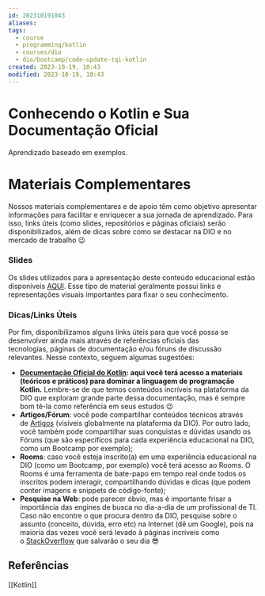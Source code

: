 ```yaml
---
id: 202310191043
aliases: 
tags:
  - course
  - programming/kotlin
  - courses/dio
  - dio/bootcamp/code-update-tqi-kotlin
created: 2023-10-19, 10:43
modified: 2023-10-19, 10:43
---
```

# Conhecendo o Kotlin e Sua Documentação Oficial

Aprendizado baseado em exemplos.

# **Materiais Complementares**

Nossos materiais complementares e de apoio têm como objetivo apresentar informações para facilitar e enriquecer a sua jornada de aprendizado. Para isso, links úteis (como slides, repositórios e páginas oficiais) serão disponibilizados, além de dicas sobre como se destacar na DIO e no mercado de trabalho 😉

### **Slides**

Os slides utilizados para a apresentação deste conteúdo educacional estão disponíveis [AQUI](https://academiapme-my.sharepoint.com/:p:/g/personal/kawan_dio_me/ESHti8cRtydNjmFac2kPzS0BhFq9V50tRHtBjgnHzNkaeg?e=ajZiUF). Esse tipo de material geralmente possui links e representações visuais importantes para fixar o seu conhecimento.

### **Dicas/Links Úteis**

Por fim, disponibilizamos alguns links úteis para que você possa se desenvolver ainda mais através de referências oficiais das tecnologias, páginas de documentação e/ou fóruns de discussão relevantes. Nesse contexto, seguem algumas sugestões:

- **[Documentação Oficial do Kotlin](https://kotlinlang.org/): aqui você terá acesso a materiais (teóricos e práticos) para dominar a linguagem de programação Kotlin.** Lembre-se de que temos conteúdos incríveis na plataforma da DIO que exploram grande parte dessa documentação, mas é sempre bom tê-la como referência em seus estudos 😉
- **Artigos/Fórum**: você pode compartilhar conteúdos técnicos através de [Artigos](https://web.dio.me/articles) (visíveis globalmente na plataforma da DIO). Por outro lado, você também pode compartilhar suas conquistas e dúvidas usando os Fóruns (que são específicos para cada experiência educacional na DIO, como um Bootcamp por exemplo);
- **Rooms**: caso você esteja inscrito(a) em uma experiência educacional na DIO (como um Bootcamp, por exemplo) você terá acesso ao Rooms. O Rooms é uma ferramenta de bate-papo em tempo real onde todos os inscritos podem interagir, compartilhando dúvidas e dicas (que podem conter imagens e snippets de código-fonte);
- **Pesquise na Web**: pode parecer óbvio, mas é importante frisar a importância das engines de busca no dia-a-dia de um profissional de TI. Caso não encontre o que procura dentro da DIO, pesquise sobre o assunto (conceito, dúvida, erro etc) na Internet (dê um Google), pois na maioria das vezes você será levado à páginas incríveis como o [StackOverflow](https://stackoverflow.com/) que salvarão o seu dia 😎

## Referências

[[Kotlin]]